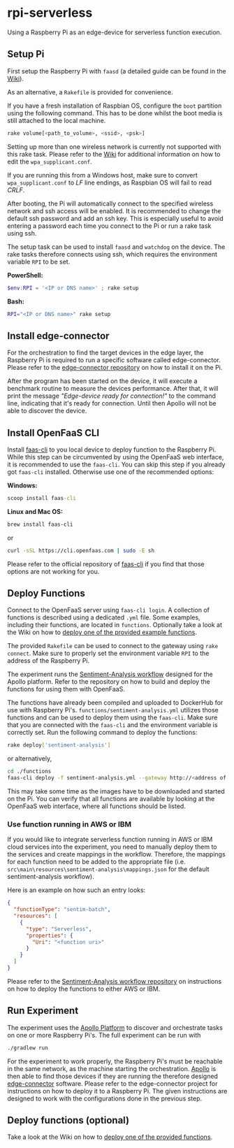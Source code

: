 # rpi-serverless

Using a Raspberry Pi as an edge-device for serverless function execution.

## Setup Pi

First setup the Raspberry Pi with `faasd` (a detailed guide can be found in the [Wiki](https://github.com/doetlingerlukas/rpi-serverless/wiki/Setup-Raspberry-Pi)).

As an alternative, a `Rakefile` is provided for convenience.

If you have a fresh installation of Raspbian OS, configure the `boot` partition using the following command. This has to be done whilst the boot media is still attached to the local machine.

```sh
rake volume[<path_to_volume>, <ssid>, <psk>]
```

Setting up more than one wireless network is currently not supported with this rake task. Please refer to the [Wiki](https://github.com/doetlingerlukas/rpi-serverless/wiki/Setup-Raspberry-Pi) for additional information on how to edit the `wpa_supplicant.conf`.

If you are running this from a Windows host, make sure to convert `wpa_supplicant.conf` to *LF* line endings, as Raspbian OS will fail to read *CRLF*.

After booting, the Pi will automatically connect to the specified wireless network and ssh access will be enabled. It is recommended to change the default ssh password and add an ssh key. This is especially useful to avoid entering a password each time you connect to the Pi or run a rake task using ssh.

The setup task can be used to install `faasd` and `watchdog` on the device. The rake tasks therefore connects using ssh, which requires the environment variable `RPI` to be set.

**PowerShell:**

```powershell
$env:RPI = '<IP or DNS name>' ; rake setup
```

**Bash:**

```bash
RPI="<IP or DNS name>" rake setup
```

## Install edge-connector

For the orchestration to find the target devices in the edge layer, the Raspberry Pi is required to run a specific software called edge-connector. Please refer to the [edge-connector repository](https://github.com/doetlingerlukas/edge-connector-rs) on how to install it on the Pi.

After the program has been started on the device, it will execute a benchmark routine to measure the devices performance. After that, it will print the message *"Edge-device ready for connection!"* to the command line, indicating that it's ready for connection. Until then Apollo will not be able to discover the device.

## Install OpenFaaS CLI

Install [faas-cli](https://github.com/openfaas/faas-cli) to you local device to deploy function to the Raspberry Pi. While this step can be circumvented by using the OpenFaaS web interface, it is recommended to use the `faas-cli`. You can skip this step if you already got `faas-cli` installed. Otherwise use one of the recommended options:

**Windows:**

```cmd
scoop install faas-cli
```

**Linux and Mac OS:**

```sh
brew install faas-cli
```

or

```sh
curl -sSL https://cli.openfaas.com | sudo -E sh
```

Please refer to the official repository of [faas-cli](https://github.com/openfaas/faas-cli) if you find that those options are not working for you.

## Deploy Functions

Connect to the OpenFaaS server using `faas-cli login`. A collection of functions is described using a dedicated `.yml` file. Some examples, including their functions, are located in `functions`. Optionally take a look at the Wiki on how to [deploy one of the provided example functions](https://github.com/doetlingerlukas/rpi-serverless/wiki/Deploy-a-Function).

The provided `Rakefile` can be used to connect to the gateway using `rake connect`. Make sure to properly set the environment variable `RPI` to the address of the Raspberry Pi.

The experiment runs the [Sentiment-Analysis workflow](https://github.com/Apollo-Workflows/Sentiment-Analysis) designed for the Apollo platform. Refer to the repository on how to build and deploy the functions for using them with OpenFaaS.

The functions have already been compiled and uploaded to DockerHub for use with Raspberry Pi's. `functions/sentiment-analysis.yml` utilizes those functions and can be used to deploy them using the `faas-cli`. Make sure that you are connected with the `faas-cli` and the environment variable is correctly set. Run the following command to deploy the functions:

```sh
rake deploy['sentiment-analysis']
```

or alternatively,

```sh
cd ./functions
faas-cli deploy -f sentiment-analysis.yml --gateway http://<address of Pi>:8080
```

This may take some time as the images have to be downloaded and started on the Pi. You can verify that all functions are available by looking at the OpenFaaS web interface, where all functions should be listed.

### Use function running in AWS or IBM

If you would like to integrate serverless function running in AWS or IBM cloud services into the experiment, you need to manually deploy them to the services and create mappings in the workflow. Therefore, the mappings for each function need to be added to the appropriate file (i.e. `src\main\resources\sentiment-analysis\mappings.json` for the default sentiment-analysis workflow).

Here is an example on how such an entry looks:

```json
{
  "functionType": "sentim-batch",
  "resources": [
    {
      "type": "Serverless",
      "properties": {
        "Uri": "<function uri>"
      }
    }
  ]
}
```

Please refer to the [Sentiment-Analysis workflow repository](https://github.com/Apollo-Workflows/Sentiment-Analysis) on instructions on how to deploy the functions to either AWS or IBM.

## Run Experiment

The experiment uses the [Apollo Platform](https://github.com/Apollo-Core) to discover and orchestrate tasks on one or more Raspberry Pi's. The full experiment can be run with

```sh
./gradlew run
```

For the experiment to work properly, the Raspberry Pi's must be reachable in the same network, as the machine starting the orchestration. [Apollo](https://github.com/Apollo-Core) is then able to find those devices if they are running the therefore designed [edge-connector](https://github.com/doetlingerlukas/edge-connector-rs) software. Please refer to the edge-connector project for instructions on how to deploy it to a Raspberry Pi. The given instructions are designed to work with the configurations done in the previous step.

## Deploy functions (optional)

Take a look at the Wiki on how to [deploy one of the provided functions](https://github.com/doetlingerlukas/rpi-serverless/wiki/Deploy-a-Function).
